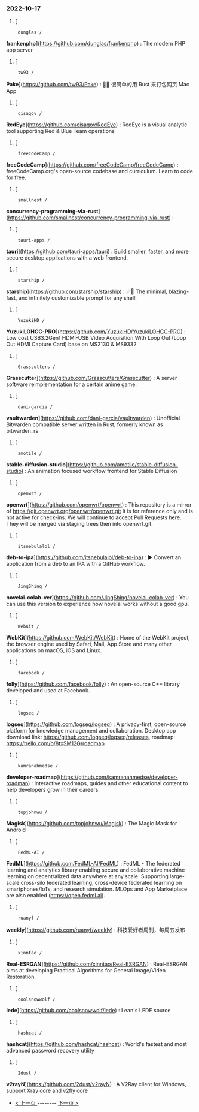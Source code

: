 ### 2022-10-17 
1. [
    

        dunglas /
**frankenphp**](https://github.com/dunglas/frankenphp) : The modern PHP app server
1. [
    

        tw93 /
**Pake**](https://github.com/tw93/Pake) : 🤱🏻 很简单的用 Rust 来打包网页 Mac App
1. [
    

        cisagov /
**RedEye**](https://github.com/cisagov/RedEye) : RedEye is a visual analytic tool supporting Red & Blue Team operations
1. [
    

        freeCodeCamp /
**freeCodeCamp**](https://github.com/freeCodeCamp/freeCodeCamp) : freeCodeCamp.org's open-source codebase and curriculum. Learn to code for free.
1. [
    

        smallnest /
**concurrency-programming-via-rust**](https://github.com/smallnest/concurrency-programming-via-rust) : 
1. [
    

        tauri-apps /
**tauri**](https://github.com/tauri-apps/tauri) : Build smaller, faster, and more secure desktop applications with a web frontend.
1. [
    

        starship /
**starship**](https://github.com/starship/starship) : ☄🌌️ The minimal, blazing-fast, and infinitely customizable prompt for any shell!
1. [
    

        YuzukiHD /
**YuzukiLOHCC-PRO**](https://github.com/YuzukiHD/YuzukiLOHCC-PRO) : Low cost USB3.2Gen1 HDMI-USB Video Acquisition With Loop Out (Loop Out HDMI Capture Card) base on MS2130 & MS9332
1. [
    

        Grasscutters /
**Grasscutter**](https://github.com/Grasscutters/Grasscutter) : A server software reimplementation for a certain anime game.
1. [
    

        dani-garcia /
**vaultwarden**](https://github.com/dani-garcia/vaultwarden) : Unofficial Bitwarden compatible server written in Rust, formerly known as bitwarden_rs
1. [
    

        amotile /
**stable-diffusion-studio**](https://github.com/amotile/stable-diffusion-studio) : An animation focused workflow frontend for Stable Diffusion
1. [
    

        openwrt /
**openwrt**](https://github.com/openwrt/openwrt) : This repository is a mirror of https://git.openwrt.org/openwrt/openwrt.git It is for reference only and is not active for check-ins. We will continue to accept Pull Requests here. They will be merged via staging trees then into openwrt.git.
1. [
    

        itsnebulalol /
**deb-to-ipa**](https://github.com/itsnebulalol/deb-to-ipa) : ▶️ Convert an application from a deb to an IPA with a GitHub workflow.
1. [
    

        JingShing /
**novelai-colab-ver**](https://github.com/JingShing/novelai-colab-ver) : You can use this version to experience how novelai works without a good gpu.
1. [
    

        WebKit /
**WebKit**](https://github.com/WebKit/WebKit) : Home of the WebKit project, the browser engine used by Safari, Mail, App Store and many other applications on macOS, iOS and Linux.
1. [
    

        facebook /
**folly**](https://github.com/facebook/folly) : An open-source C++ library developed and used at Facebook.
1. [
    

        logseq /
**logseq**](https://github.com/logseq/logseq) : A privacy-first, open-source platform for knowledge management and collaboration. Desktop app download link: https://github.com/logseq/logseq/releases, roadmap: https://trello.com/b/8txSM12G/roadmap
1. [
    

        kamranahmedse /
**developer-roadmap**](https://github.com/kamranahmedse/developer-roadmap) : Interactive roadmaps, guides and other educational content to help developers grow in their careers.
1. [
    

        topjohnwu /
**Magisk**](https://github.com/topjohnwu/Magisk) : The Magic Mask for Android
1. [
    

        FedML-AI /
**FedML**](https://github.com/FedML-AI/FedML) : FedML - The federated learning and analytics library enabling secure and collaborative machine learning on decentralized data anywhere at any scale. Supporting large-scale cross-silo federated learning, cross-device federated learning on smartphones/IoTs, and research simulation. MLOps and App Marketplace are also enabled (https://open.fedml.ai).
1. [
    

        ruanyf /
**weekly**](https://github.com/ruanyf/weekly) : 科技爱好者周刊，每周五发布
1. [
    

        xinntao /
**Real-ESRGAN**](https://github.com/xinntao/Real-ESRGAN) : Real-ESRGAN aims at developing Practical Algorithms for General Image/Video Restoration.
1. [
    

        coolsnowwolf /
**lede**](https://github.com/coolsnowwolf/lede) : Lean's LEDE source
1. [
    

        hashcat /
**hashcat**](https://github.com/hashcat/hashcat) : World's fastest and most advanced password recovery utility
1. [
    

        2dust /
**v2rayN**](https://github.com/2dust/v2rayN) : A V2Ray client for Windows, support Xray core and v2fly core 

- [ < 上一页 ](https://github.com/able8/github-trending-daily-record/blob/master/2022-10-16.md) -------- [ 下一页 > ](https://github.com/able8/github-trending-daily-record/blob/master/2022-10-18.md)